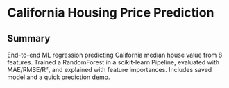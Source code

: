 # California Housing Price Prediction 

## Summary
End-to-end ML regression predicting California median house value from 8 features. Trained a RandomForest in a scikit-learn Pipeline, evaluated with MAE/RMSE/R², and explained with feature importances. Includes saved model and a quick prediction demo.

